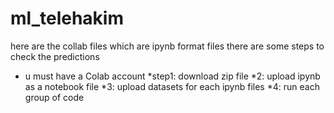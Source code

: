 # ml_telehakim
here are the collab files which are ipynb format files 
there are some steps to check the predictions 
* u must have a Colab account
*step1: download zip file
    *2: upload ipynb as a notebook file
    *3: upload datasets for each ipynb files
    *4: run each group of code
